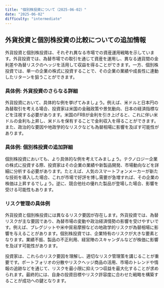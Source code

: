 ```yaml
---
title: "個別株投資について（2025-06-02）"
date: "2025-06-02"
difficulty: "intermediate"
---
```


## 外貨投資と個別株投資の比較についての追加情報

外貨投資と個別株投資は、それぞれ異なる市場での資産運用戦略を示しています。外貨投資では、為替市場での取引を通じて資産を運用し、異なる通貨間の金利差や為替リスクのヘッジを活用して収益を得ることができます。一方、個別株投資では、単一の企業の株式に投資することで、その企業の業績や成長性に連動したリターンを狙うことができます。

### 具体例: 外貨投資のさらなる詳細

外貨投資において、具体的な例を挙げてみましょう。例えば、米ドルと日本円の為替取引を考える場合、投資家は米国の金融政策や景気動向、日本の経済指標などを注視する必要があります。米国のFRBが金利を引き上げると、これに伴い米ドルの金利も上昇し、米ドルを保有することで金利収入を得ることができます。また、政治的な要因や地政学的なリスクなども為替相場に影響を及ぼす可能性があります。

### 具体例: 個別株投資の追加詳細

個別株投資においても、より具体的な例を考えてみましょう。テクノロジー企業の株式に投資する際、投資家はその企業の業績や新製品開発、市場動向などを詳細に分析する必要があります。たとえば、人気のスマートフォンメーカーが新たな技術を導入した場合、これが市場で好評を博し需要が急増すれば、その企業の株価は上昇するでしょう。逆に、競合他社の優れた製品が登場した場合、影響を受ける可能性もあります。

### リスク管理の具体例

外貨投資と個別株投資には異なるリスク要因が存在します。外貨投資では、為替リスクが主な要因であり、為替市場の変動や政治経済情勢の影響を受けやすいです。例えば、ブレグジットや米中貿易摩擦などの地政学的リスクが為替相場に影響を与えることがあります。個別株投資では、企業特有のリスクが大きな要素となります。業績不振、製品の不正利用、経営陣のスキャンダルなどが株価に影響を及ぼす可能性があります。

投資家は、これらのリスク要因を理解し、適切なリスク管理策を講じることが重要です。ポートフォリオの分散やリスクヘッジ商品の活用、市場のトレンドや情報の追跡などを通じて、リスクを最小限に抑えつつ収益を最大化することが求められます。最終的には、自身の投資目標やリスク許容度に合わせた戦略を構築することが成功への鍵となります。

